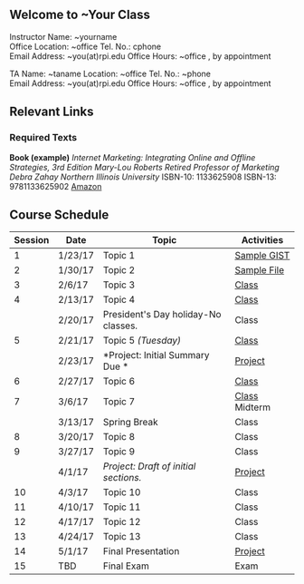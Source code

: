 ## Welcome to ~Your Class

Instructor Name: ~yourname  
Office Location: ~office
Tel. No.:	 cphone		             
Email Address: ~you(at)rpi.edu
Office Hours:  ~office , by appointment 			

TA Name: ~taname
Location: ~office
Tel. No.:	 ~phone		 
Email Address: ~you(at)rpi.edu
Office Hours: ~office , by appointment	

## Relevant Links

### Required Texts
**Book (example)**
*Internet Marketing: Integrating Online and Offline Strategies, 3rd Edition Mary-Lou Roberts Retired Professor of Marketing Debra Zahay Northern Illinois University*
ISBN-10: 1133625908  ISBN-13: 9781133625902 
[Amazon](https://www.amazon.com/Internet-Marketing-Integrating-Offline-Strategies/dp/1133625908)


## Course Schedule

| Session | Date    | Topic                                                     | Activities |
|---------|---------|-----------------------------------------------------------|------|
| 1       | 1/23/17 | Topic 1                                                   | [Sample GIST](https://gist.github.com/jkuruzovich/9c4622ad1d9073ca3132937ba15e3562) |
| 2       | 1/30/17 | Topic 2                                                   | [Sample File](./class2.md)  |
| 3       | 2/6/17  | Topic 3                                                   | [Class]()|
| 4       | 2/13/17 | Topic 4                                                   | [Class]() |
|         | 2/20/17 | President's Day holiday-No classes.                       | Class |
| 5       | 2/21/17 | Topic 5                    *(Tuesday)*                    | [Class]() |
|         | 2/23/17 | *Project: Initial Summary Due  *                          | [Project]() |
| 6       | 2/27/17 | Topic 6                                                   | [Class]() |
| 7       | 3/6/17  | Topic 7                                                   | [Class]() Midterm |
|         | 3/13/17 | Spring Break                                              | Class |
| 8       | 3/20/17 | Topic 8                                                   | Class |
| 9       | 3/27/17 | Topic 9                                                   | Class |
|         | 4/1/17  | *Project: Draft of initial sections.*                     | [Project]() |
| 10      | 4/3/17  | Topic 10                                                  | Class |
| 11      | 4/10/17 | Topic 11                                                  | Class |
| 12      | 4/17/17 | Topic 12                                                  | Class |
| 13      | 4/24/17 | Topic 13                                                  | Class |
| 14      | 5/1/17  | Final Presentation                                        | [Project]() |
| 15      | TBD     | Final Exam                                                | Exam |
